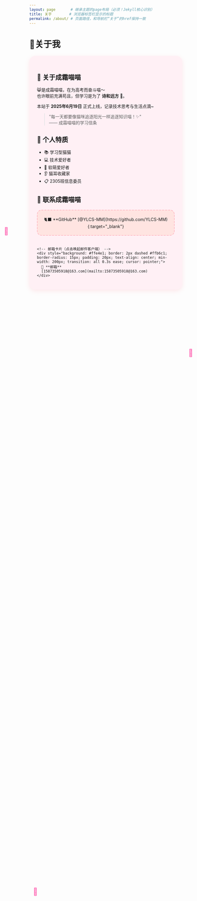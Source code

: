 ```yaml
---
layout: page       # 继承主题的page布局（必须！Jekyll核心识别）
title: 关于        # 浏览器标签栏显示的标题
permalink: /about/ # 页面路径，和导航栏“关于”的href保持一致
---
```


# 🐾关于我  

<!-- 用主题兼容的“猫咪卡片”容器，减少自定义HTML冲突 -->
<div style="background: #fff0f5; border-radius: 20px; padding: 25px; margin: 20px auto; max-width: 800px; box-shadow: 0 5px 15px rgba(255,182,193,0.3);">

  ## 👋 关于成霜喵喵  
  😸是成霜喵喵，在为高考而奋斗喵～  
  也许眼前充满苟且，但学习是为了 **诗和远方** 🐾。  

  本站于 **2025年6月19日** 正式上线，记录技术思考与生活点滴~  

  > "每一天都要像猫咪追逐阳光一样追逐知识喵！✨"  
  > —— 成霜喵喵的学习信条  


  ## 🌸 个人特质  
  - 📚 学习型猫猫  
  - 💻 技术爱好者  
  - 🎀 软萌爱好者  
  - 👂 猫耳收藏家  
  - 📋 2305班信息委员  


  ## 📮 联系成霜喵喵  
  <div style="display: flex; flex-wrap: wrap; gap: 20px; justify-content: center; margin-top: 20px;">
    <!-- GitHub 卡片（点击新窗口打开） -->
    <div style="background: #ffe4e1; border: 2px dashed #ffb6c1; border-radius: 15px; padding: 20px; text-align: center; min-width: 200px; transition: all 0.3s ease; cursor: pointer;">
      🐈‍⬛ **GitHub**  
      [@YLCS-MM](https://github.com/YLCS-MM){:target="_blank"}  
    </div>

    <!-- 邮箱卡片（点击唤起邮件客户端） -->
    <div style="background: #ffe4e1; border: 2px dashed #ffb6c1; border-radius: 15px; padding: 20px; text-align: center; min-width: 200px; transition: all 0.3s ease; cursor: pointer;">
      📧 **邮箱**  
      [15873505918@163.com](mailto:15873505918@163.com)  
    </div>
  </div>
</div>

<!-- 保留主题风格的“漂浮猫爪”动画（极简版，避免冲突） -->
<style>
  /* 悬浮时卡片变深+上移，模拟猫咪互动感 */
  div[style*="dashed #ffb6c1"]:hover {
    background: #ffd1dc;
    transform: translateY(-3px);
  }

  /* 漂浮猫爪（分散在页面，不影响核心排版） */
  .float-paw {
    position: absolute;
    font-size: 24px;
    color: #ff69b4;
    animation: float 3s infinite ease-in-out;
  }
  @keyframes float {
    0% { transform: translateY(0); }
    50% { transform: translateY(-8px); }
    100% { transform: translateY(0); }
  }
  .paw-1 { top: 20%; left: 15%; }
  .paw-2 { top: 30%; right: 20%; animation-delay: 1s; }
  .paw-3 { bottom: 25%; left: 25%; animation-delay: 2s; }
</style>
<span class="float-paw paw-1">🐾</span>
<span class="float-paw paw-2">🐾</span>
<span class="float-paw paw-3">🐾</span>
